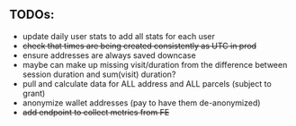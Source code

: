 ## TODOs:

 * update daily user stats to add all stats for each user
 * ~~check that times are being created consistently as UTC in prod~~
 * ensure addresses are always saved downcase
 * maybe can make up missing visit/duration from the difference between session duration and sum(visit) duration?
 * pull and calculate data for ALL address and ALL parcels (subject to grant)
 * anonymize wallet addresses (pay to have them de-anonymized)
 * ~~add endpoint to collect metrics from FE~~
